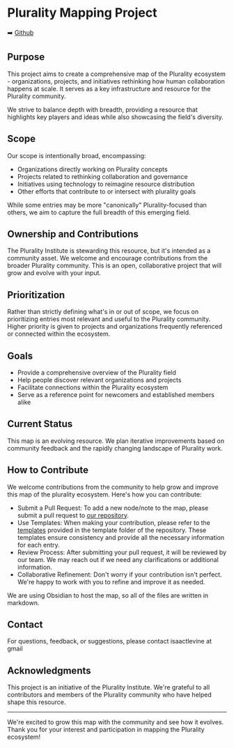 # Plurality Mapping Project
➡️ [Github](https://github.com/isaactlevine/plurality_map_project)

## Purpose

This project aims to create a comprehensive map of the Plurality ecosystem - organizations, projects, and initiatives rethinking how human collaboration happens at scale. It serves as a key infrastructure and resource for the Plurality community. 

We strive to balance depth with breadth, providing a resource that highlights key players and ideas while also showcasing the field's diversity.

## Scope

Our scope is intentionally broad, encompassing:
- Organizations directly working on Plurality concepts
- Projects related to rethinking collaboration and governance
- Initiatives using technology to reimagine resource distribution
- Other efforts that contribute to or intersect with plurality goals

While some entries may be more "canonically" Plurality-focused than others, we aim to capture the full breadth of this emerging field.

## Ownership and Contributions

The Plurality Institute is stewarding this resource, but it's intended as a community asset. We welcome and encourage contributions from the broader Plurality community. This is an open, collaborative project that will grow and evolve with your input.

## Prioritization

Rather than strictly defining what's in or out of scope, we focus on prioritizing entries most relevant and useful to the Plurality community. Higher priority is given to projects and organizations frequently referenced or connected within the ecosystem.

## Goals

- Provide a comprehensive overview of the Plurality field
- Help people discover relevant organizations and projects
- Facilitate connections within the Plurality ecosystem
- Serve as a reference point for newcomers and established members alike

## Current Status

This map is an evolving resource. We plan iterative improvements based on community feedback and the rapidly changing landscape of Plurality work.

## How to Contribute

We welcome contributions from the community to help grow and improve this map of the plurality ecosystem. Here's how you can contribute:

- Submit a Pull Request: To add a new node/note to the map, please submit a pull request to [our repository](https://github.com/isaactlevine/plurality-map).
- Use Templates: When making your contribution, please refer to the [templates](https://github.com/isaactlevine/plurality_map_project/tree/main/Templates) provided in the template folder of the repository. These templates ensure consistency and provide all the necessary information for each entry.
- Review Process: After submitting your pull request, it will be reviewed by our team. We may reach out if we need any clarifications or additional information.
- Collaborative Refinement: Don't worry if your contribution isn't perfect. We're happy to work with you to refine and improve it as needed.

We are using Obsidian to host the map, so all of the files are written in markdown.

## Contact

For questions, feedback, or suggestions, please contact isaactlevine at gmail
## Acknowledgments

This project is an initiative of the Plurality Institute. We're grateful to all contributors and members of the Plurality community who have helped shape this resource.

---

We're excited to grow this map with the community and see how it evolves. Thank you for your interest and participation in mapping the Plurality ecosystem!